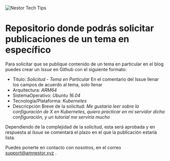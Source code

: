 ![Nestor Tech Tips](https://nestortechtips.online/wp-content/uploads/2020/10/cropped-default-2-1.png)
# Repositorio donde podrás solicitar publicaciones de un tema en específico

Para solicitar que se publique contenido de un tema en particular en el blog puedes crear un *Issue* en Github con el siguiente formato:
 * Titulo: *Solicitud - Tema en Particular*
En el comentario del Issue llenar los campos de acuerdo al tema, solo llenar
 * Arquitectura: *ARM64*
 * SistemaOperativo: *Ubuntu 16.04*
 * Tecnología/Plataforma: *Kubernetes*
 * Descricpción Breve de la solicitud: *Me gustaria leer sobre la configuración de X en Kubernetes, quiero practicar en mi servidor dicha configuración, y un tutorial me serviría mucho*
 
 Dependiendo de la complejidad de la solicitud, esta será aprobada y en respuesta al *Issue* se comentará el plazo en el que la publicación estaría lista.
 
 Puedes ponerte en contacto con nosotros, en el correo [support@amnestor.xyz](mailto:support@amnestor.xyz) .
